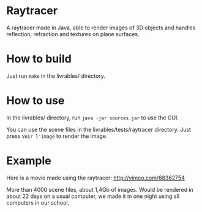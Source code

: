 # Raytracer

A raytracer made in Java, able to render images of 3D objects and handles
reflection, refraction and textures on plane surfaces.

# How to build

Just run `make` in the livrables/ directory.

# How to use

In the livrables/ directory, run `java -jar sources.jar` to use the GUI.

You can use the scene files in the livrables/tests/raytracer directory. Just press
`Voir l'image` to render the image.

# Example

Here is a movie made using the raytracer: http://vimeo.com/68362754

More than 4000 scene files, about 1,4Gb of images. Would be rendered in about
22 days on a usual computer, we made it in one night using all computers in our
school.
